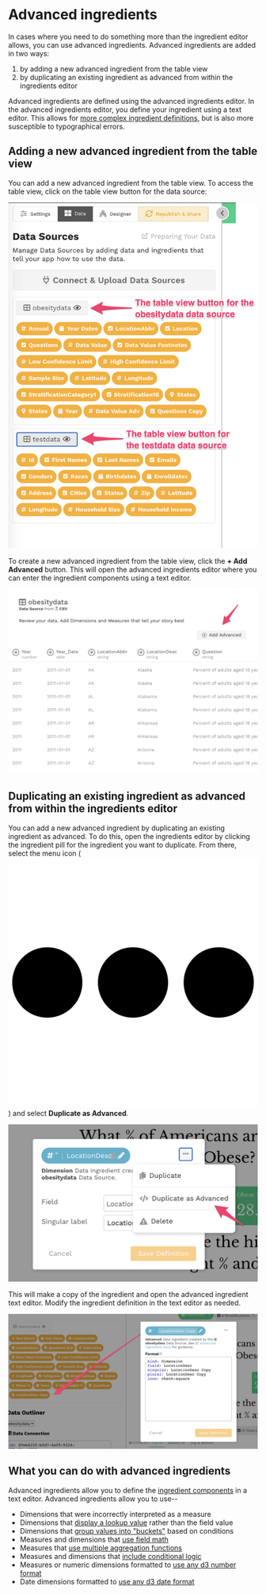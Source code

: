 # Advanced ingredients

In cases where you need to do something more than the ingredient editor allows, you can use advanced ingredients. Advanced ingredients are added in two ways: 

1. by adding a new advanced ingredient from the table view
2. by duplicating an existing ingredient as advanced from within the ingredients editor

Advanced ingredients are defined using the advanced ingredients editor. In the advanced ingredients editor, you define your ingredient using a text editor. This allows for [more complex ingredient definitions](./#what-you-can-do-with-advanced-ingredients), but is also more susceptible to typographical errors. 

## Adding a new advanced ingredient from the table view

You can add a new advanced ingredient from the table view. To access the table view, click on the table view button for the data source: 

![Click the table view button to access the table view](../../../.gitbook/assets/image%20%2879%29.png)

To create a new advanced ingredient from the table view, click the **+ Add Advanced** button. This will open the advanced ingredients editor where you can enter the ingredient components using a text editor. 

![](../../../.gitbook/assets/image%20%2881%29.png)

## Duplicating an existing ingredient as advanced from within the ingredients editor

You can add a new advanced ingredient by duplicating an existing ingredient as advanced. To do this, open the ingredients editor by clicking the ingredient pill for the ingredient you want to duplicate. From there, select the menu icon \(![](../../../.gitbook/assets/ellipsis-h-solid.svg)\) and select **Duplicate as Advanced**. 

![Select Duplicate as Advanced to create an advanced ingredient](../../../.gitbook/assets/image%20%2836%29.png)

This will make a copy of the ingredient and open the advanced ingredient text editor. Modify the ingredient definition in the text editor as needed. 

![Duplicate ingredient created with text editor](../../../.gitbook/assets/image%20%2843%29.png)

## What you can do with advanced ingredients

Advanced ingredients allow you to define the [ingredient components](../defining-ingredients/ingredient-components.md) in a text editor. Advanced ingredients allow you to use--

* Dimensions that were incorrectly interpreted as a measure
* Dimensions that [display a lookup value](lookup-dimensions.md) rather than the field value
* Dimensions that [group values into "buckets"](bucketed-dimensions.md) based on conditions 
* Measures and dimensions that [use field math](complex-formulas-incomplete.md#field-math)
* Measures that [use multiple aggregation functions](complex-formulas-incomplete.md#multiple-aggregate-functions)
* Measures and dimensions that [include conditional logic](complex-formulas-incomplete.md#conditional-logic)
* Measures or numeric dimensions formatted to [use any d3 number format](advanced-formats-incomplete.md#advanced-number-formats)
* Date dimensions formatted to [use any d3 date format](advanced-formats-incomplete.md#advanced-date-formats)


